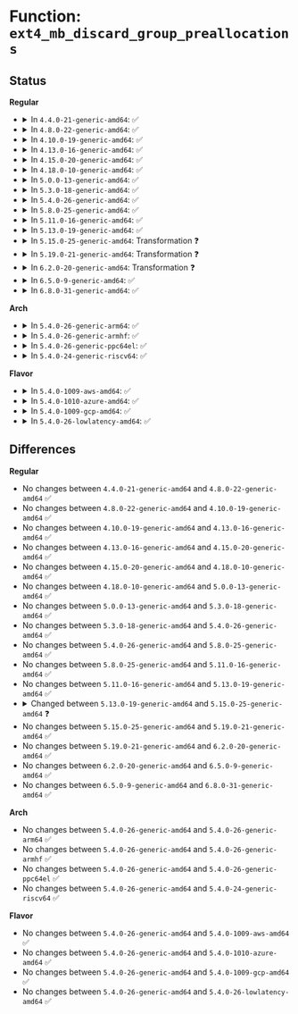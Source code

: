 # Function: <code>ext4_mb_discard_group_preallocations</code>

## Status
<b>Regular</b>
<ul>
<li>
<details>
<summary>In <code>4.4.0-21-generic-amd64</code>: ✅</summary>

```c
int ext4_mb_discard_group_preallocations(struct super_block * sb, ext4_group_t group, int needed)
```

```json
{
  "name": "ext4_mb_discard_group_preallocations",
  "collision_type": "Unique Static",
  "inline_type": "No",
  "funcs": [
    {
      "addr": 18446744071581796512,
      "name": "ext4_mb_discard_group_preallocations",
      "external": false,
      "loc": "fs/ext4/mballoc.c:3830",
      "file": "fs/ext4/mballoc.c",
      "inline": "seen, unknown",
      "caller_inline": [],
      "caller_func": [
        "fs/ext4/mballoc.c:ext4_mb_new_blocks"
      ]
    }
  ],
  "symbols": [
    {
      "addr": 18446744071581796512,
      "name": "ext4_mb_discard_group_preallocations",
      "section": ".text",
      "bind": "STB_LOCAL",
      "size": 1196
    }
  ]
}
```
</details>
</li>
<li>
<details>
<summary>In <code>4.8.0-22-generic-amd64</code>: ✅</summary>

```c
int ext4_mb_discard_group_preallocations(struct super_block * sb, ext4_group_t group, int needed)
```

```json
{
  "name": "ext4_mb_discard_group_preallocations",
  "collision_type": "Unique Static",
  "inline_type": "No",
  "funcs": [
    {
      "addr": 18446744071581992000,
      "name": "ext4_mb_discard_group_preallocations",
      "external": false,
      "loc": "fs/ext4/mballoc.c:3844",
      "file": "fs/ext4/mballoc.c",
      "inline": "seen, unknown",
      "caller_inline": [],
      "caller_func": [
        "fs/ext4/mballoc.c:ext4_mb_new_blocks"
      ]
    }
  ],
  "symbols": [
    {
      "addr": 18446744071581992000,
      "name": "ext4_mb_discard_group_preallocations",
      "section": ".text",
      "bind": "STB_LOCAL",
      "size": 1205
    }
  ]
}
```
</details>
</li>
<li>
<details>
<summary>In <code>4.10.0-19-generic-amd64</code>: ✅</summary>

```c
int ext4_mb_discard_group_preallocations(struct super_block * sb, ext4_group_t group, int needed)
```

```json
{
  "name": "ext4_mb_discard_group_preallocations",
  "collision_type": "Unique Static",
  "inline_type": "No",
  "funcs": [
    {
      "addr": 18446744071582082224,
      "name": "ext4_mb_discard_group_preallocations",
      "external": false,
      "loc": "fs/ext4/mballoc.c:3851",
      "file": "fs/ext4/mballoc.c",
      "inline": "seen, unknown",
      "caller_inline": [],
      "caller_func": [
        "fs/ext4/mballoc.c:ext4_mb_new_blocks"
      ]
    }
  ],
  "symbols": [
    {
      "addr": 18446744071582082224,
      "name": "ext4_mb_discard_group_preallocations",
      "section": ".text",
      "bind": "STB_LOCAL",
      "size": 1205
    }
  ]
}
```
</details>
</li>
<li>
<details>
<summary>In <code>4.13.0-16-generic-amd64</code>: ✅</summary>

```c
int ext4_mb_discard_group_preallocations(struct super_block * sb, ext4_group_t group, int needed)
```

```json
{
  "name": "ext4_mb_discard_group_preallocations",
  "collision_type": "Unique Static",
  "inline_type": "No",
  "funcs": [
    {
      "addr": 18446744071582046304,
      "name": "ext4_mb_discard_group_preallocations",
      "external": false,
      "loc": "fs/ext4/mballoc.c:3907",
      "file": "fs/ext4/mballoc.c",
      "inline": "seen, unknown",
      "caller_inline": [],
      "caller_func": [
        "fs/ext4/mballoc.c:ext4_mb_new_blocks"
      ]
    }
  ],
  "symbols": [
    {
      "addr": 18446744071582046304,
      "name": "ext4_mb_discard_group_preallocations",
      "section": ".text",
      "bind": "STB_LOCAL",
      "size": 1175
    }
  ]
}
```
</details>
</li>
<li>
<details>
<summary>In <code>4.15.0-20-generic-amd64</code>: ✅</summary>

```c
int ext4_mb_discard_group_preallocations(struct super_block * sb, ext4_group_t group, int needed)
```

```json
{
  "name": "ext4_mb_discard_group_preallocations",
  "collision_type": "Unique Static",
  "inline_type": "No",
  "funcs": [
    {
      "addr": 18446744071582196800,
      "name": "ext4_mb_discard_group_preallocations",
      "external": false,
      "loc": "fs/ext4/mballoc.c:3907",
      "file": "fs/ext4/mballoc.c",
      "inline": "seen, unknown",
      "caller_inline": [],
      "caller_func": [
        "fs/ext4/mballoc.c:ext4_mb_new_blocks"
      ]
    }
  ],
  "symbols": [
    {
      "addr": 18446744071582196800,
      "name": "ext4_mb_discard_group_preallocations",
      "section": ".text",
      "bind": "STB_LOCAL",
      "size": 1175
    }
  ]
}
```
</details>
</li>
<li>
<details>
<summary>In <code>4.18.0-10-generic-amd64</code>: ✅</summary>

```c
int ext4_mb_discard_group_preallocations(struct super_block * sb, ext4_group_t group, int needed)
```

```json
{
  "name": "ext4_mb_discard_group_preallocations",
  "collision_type": "Unique Static",
  "inline_type": "No",
  "funcs": [
    {
      "addr": 18446744071582387008,
      "name": "ext4_mb_discard_group_preallocations",
      "external": false,
      "loc": "fs/ext4/mballoc.c:3877",
      "file": "fs/ext4/mballoc.c",
      "inline": "seen, unknown",
      "caller_inline": [],
      "caller_func": [
        "fs/ext4/mballoc.c:ext4_mb_new_blocks"
      ]
    }
  ],
  "symbols": [
    {
      "addr": 18446744071582387008,
      "name": "ext4_mb_discard_group_preallocations",
      "section": ".text",
      "bind": "STB_LOCAL",
      "size": 1143
    }
  ]
}
```
</details>
</li>
<li>
<details>
<summary>In <code>5.0.0-13-generic-amd64</code>: ✅</summary>

```c
int ext4_mb_discard_group_preallocations(struct super_block * sb, ext4_group_t group, int needed)
```

```json
{
  "name": "ext4_mb_discard_group_preallocations",
  "collision_type": "Unique Static",
  "inline_type": "No",
  "funcs": [
    {
      "addr": 18446744071582486000,
      "name": "ext4_mb_discard_group_preallocations",
      "external": false,
      "loc": "fs/ext4/mballoc.c:3876",
      "file": "fs/ext4/mballoc.c",
      "inline": "seen, unknown",
      "caller_inline": [],
      "caller_func": [
        "fs/ext4/mballoc.c:ext4_mb_new_blocks"
      ]
    }
  ],
  "symbols": [
    {
      "addr": 18446744071582486000,
      "name": "ext4_mb_discard_group_preallocations",
      "section": ".text",
      "bind": "STB_LOCAL",
      "size": 1145
    }
  ]
}
```
</details>
</li>
<li>
<details>
<summary>In <code>5.3.0-18-generic-amd64</code>: ✅</summary>

```c
int ext4_mb_discard_group_preallocations(struct super_block * sb, ext4_group_t group, int needed)
```

```json
{
  "name": "ext4_mb_discard_group_preallocations",
  "collision_type": "Unique Static",
  "inline_type": "No",
  "funcs": [
    {
      "addr": 18446744071582655520,
      "name": "ext4_mb_discard_group_preallocations",
      "external": false,
      "loc": "fs/ext4/mballoc.c:3878",
      "file": "fs/ext4/mballoc.c",
      "inline": "seen, unknown",
      "caller_inline": [],
      "caller_func": [
        "fs/ext4/mballoc.c:ext4_mb_new_blocks"
      ]
    }
  ],
  "symbols": [
    {
      "addr": 18446744071582655520,
      "name": "ext4_mb_discard_group_preallocations",
      "section": ".text",
      "bind": "STB_LOCAL",
      "size": 1097
    }
  ]
}
```
</details>
</li>
<li>
<details>
<summary>In <code>5.4.0-26-generic-amd64</code>: ✅</summary>

```c
int ext4_mb_discard_group_preallocations(struct super_block * sb, ext4_group_t group, int needed)
```

```json
{
  "name": "ext4_mb_discard_group_preallocations",
  "collision_type": "Unique Static",
  "inline_type": "No",
  "funcs": [
    {
      "addr": 18446744071582757520,
      "name": "ext4_mb_discard_group_preallocations",
      "external": false,
      "loc": "fs/ext4/mballoc.c:3897",
      "file": "fs/ext4/mballoc.c",
      "inline": "seen, unknown",
      "caller_inline": [],
      "caller_func": [
        "fs/ext4/mballoc.c:ext4_mb_new_blocks"
      ]
    }
  ],
  "symbols": [
    {
      "addr": 18446744071582757520,
      "name": "ext4_mb_discard_group_preallocations",
      "section": ".text",
      "bind": "STB_LOCAL",
      "size": 1082
    }
  ]
}
```
</details>
</li>
<li>
<details>
<summary>In <code>5.8.0-25-generic-amd64</code>: ✅</summary>

```c
int ext4_mb_discard_group_preallocations(struct super_block * sb, ext4_group_t group, int needed)
```

```json
{
  "name": "ext4_mb_discard_group_preallocations",
  "collision_type": "Unique Static",
  "inline_type": "No",
  "funcs": [
    {
      "addr": 18446744071583069744,
      "name": "ext4_mb_discard_group_preallocations",
      "external": false,
      "loc": "fs/ext4/mballoc.c:4030",
      "file": "fs/ext4/mballoc.c",
      "inline": "seen, unknown",
      "caller_inline": [],
      "caller_func": [
        "fs/ext4/mballoc.c:ext4_mb_discard_preallocations"
      ]
    }
  ],
  "symbols": [
    {
      "addr": 18446744071583069744,
      "name": "ext4_mb_discard_group_preallocations",
      "section": ".text",
      "bind": "STB_LOCAL",
      "size": 1105
    }
  ]
}
```
</details>
</li>
<li>
<details>
<summary>In <code>5.11.0-16-generic-amd64</code>: ✅</summary>

```c
int ext4_mb_discard_group_preallocations(struct super_block * sb, ext4_group_t group, int needed)
```

```json
{
  "name": "ext4_mb_discard_group_preallocations",
  "collision_type": "Unique Static",
  "inline_type": "No",
  "funcs": [
    {
      "addr": 18446744071583144752,
      "name": "ext4_mb_discard_group_preallocations",
      "external": false,
      "loc": "fs/ext4/mballoc.c:4212",
      "file": "fs/ext4/mballoc.c",
      "inline": "seen, unknown",
      "caller_inline": [],
      "caller_func": [
        "fs/ext4/mballoc.c:ext4_mb_discard_preallocations"
      ]
    }
  ],
  "symbols": [
    {
      "addr": 18446744071583144752,
      "name": "ext4_mb_discard_group_preallocations",
      "section": ".text",
      "bind": "STB_LOCAL",
      "size": 1233
    }
  ]
}
```
</details>
</li>
<li>
<details>
<summary>In <code>5.13.0-19-generic-amd64</code>: ✅</summary>

```c
int ext4_mb_discard_group_preallocations(struct super_block * sb, ext4_group_t group, int needed)
```

```json
{
  "name": "ext4_mb_discard_group_preallocations",
  "collision_type": "Unique Static",
  "inline_type": "No",
  "funcs": [
    {
      "addr": 18446744071583171056,
      "name": "ext4_mb_discard_group_preallocations",
      "external": false,
      "loc": "fs/ext4/mballoc.c:4745",
      "file": "fs/ext4/mballoc.c",
      "inline": "seen, unknown",
      "caller_inline": [],
      "caller_func": [
        "fs/ext4/mballoc.c:ext4_mb_new_blocks"
      ]
    }
  ],
  "symbols": [
    {
      "addr": 18446744071583171056,
      "name": "ext4_mb_discard_group_preallocations",
      "section": ".text",
      "bind": "STB_LOCAL",
      "size": 1233
    }
  ]
}
```
</details>
</li>
<li>
<details>
<summary>In <code>5.15.0-25-generic-amd64</code>: Transformation ❓</summary>

```c
int ext4_mb_discard_group_preallocations(struct super_block * sb, ext4_group_t group, int * busy)
```

```json
{
  "name": "ext4_mb_discard_group_preallocations",
  "collision_type": "Unique Static",
  "inline_type": "No",
  "funcs": [
    {
      "addr": 0,
      "name": "ext4_mb_discard_group_preallocations",
      "external": false,
      "loc": "fs/ext4/mballoc.c:4816",
      "file": "fs/ext4/mballoc.c",
      "inline": "seen, unknown",
      "caller_inline": [],
      "caller_func": [
        "fs/ext4/mballoc.c:ext4_mb_discard_preallocations_should_retry"
      ]
    }
  ],
  "symbols": [
    {
      "addr": 18446744071583511840,
      "name": "ext4_mb_discard_group_preallocations",
      "section": ".text",
      "bind": "STB_LOCAL",
      "size": 902
    },
    {
      "addr": 18446744071592263093,
      "name": "ext4_mb_discard_group_preallocations.cold",
      "section": ".text",
      "bind": "STB_LOCAL",
      "size": 42
    }
  ]
}
```
</details>
</li>
<li>
<details>
<summary>In <code>5.19.0-21-generic-amd64</code>: Transformation ❓</summary>

```c
int ext4_mb_discard_group_preallocations(struct super_block * sb, ext4_group_t group, int * busy)
```

```json
{
  "name": "ext4_mb_discard_group_preallocations",
  "collision_type": "Unique Static",
  "inline_type": "No",
  "funcs": [
    {
      "addr": 0,
      "name": "ext4_mb_discard_group_preallocations",
      "external": false,
      "loc": "fs/ext4/mballoc.c:4871",
      "file": "fs/ext4/mballoc.c",
      "inline": "seen, unknown",
      "caller_inline": [],
      "caller_func": [
        "fs/ext4/mballoc.c:ext4_mb_discard_preallocations_should_retry"
      ]
    }
  ],
  "symbols": [
    {
      "addr": 18446744071584042048,
      "name": "ext4_mb_discard_group_preallocations",
      "section": ".text",
      "bind": "STB_LOCAL",
      "size": 1024
    },
    {
      "addr": 18446744071594044791,
      "name": "ext4_mb_discard_group_preallocations.cold",
      "section": ".text",
      "bind": "STB_LOCAL",
      "size": 36
    }
  ]
}
```
</details>
</li>
<li>
<details>
<summary>In <code>6.2.0-20-generic-amd64</code>: Transformation ❓</summary>

```c
int ext4_mb_discard_group_preallocations(struct super_block * sb, ext4_group_t group, int * busy)
```

```json
{
  "name": "ext4_mb_discard_group_preallocations",
  "collision_type": "Unique Static",
  "inline_type": "No",
  "funcs": [
    {
      "addr": 0,
      "name": "ext4_mb_discard_group_preallocations",
      "external": false,
      "loc": "fs/ext4/mballoc.c:4841",
      "file": "fs/ext4/mballoc.c",
      "inline": "seen, unknown",
      "caller_inline": [],
      "caller_func": [
        "fs/ext4/mballoc.c:ext4_mb_discard_preallocations_should_retry"
      ]
    }
  ],
  "symbols": [
    {
      "addr": 18446744071584673568,
      "name": "ext4_mb_discard_group_preallocations",
      "section": ".text",
      "bind": "STB_LOCAL",
      "size": 965
    },
    {
      "addr": 18446744071596077610,
      "name": "ext4_mb_discard_group_preallocations.cold",
      "section": ".text",
      "bind": "STB_LOCAL",
      "size": 42
    }
  ]
}
```
</details>
</li>
<li>
<details>
<summary>In <code>6.5.0-9-generic-amd64</code>: ✅</summary>

```c
int ext4_mb_discard_group_preallocations(struct super_block * sb, ext4_group_t group, int * busy)
```

```json
{
  "name": "ext4_mb_discard_group_preallocations",
  "collision_type": "Unique Static",
  "inline_type": "No",
  "funcs": [
    {
      "addr": 18446744071584897792,
      "name": "ext4_mb_discard_group_preallocations",
      "external": false,
      "loc": "fs/ext4/mballoc.c:5417",
      "file": "fs/ext4/mballoc.c",
      "inline": "seen, unknown",
      "caller_inline": [],
      "caller_func": [
        "fs/ext4/mballoc.c:ext4_mb_discard_preallocations_should_retry"
      ]
    }
  ],
  "symbols": [
    {
      "addr": 18446744071584897792,
      "name": "ext4_mb_discard_group_preallocations",
      "section": ".text",
      "bind": "STB_LOCAL",
      "size": 1123
    }
  ]
}
```
</details>
</li>
<li>
<details>
<summary>In <code>6.8.0-31-generic-amd64</code>: ✅</summary>

```c
int ext4_mb_discard_group_preallocations(struct super_block * sb, ext4_group_t group, int * busy)
```

```json
{
  "name": "ext4_mb_discard_group_preallocations",
  "collision_type": "Unique Static",
  "inline_type": "No",
  "funcs": [
    {
      "addr": 18446744071585137264,
      "name": "ext4_mb_discard_group_preallocations",
      "external": false,
      "loc": "fs/ext4/mballoc.c:5393",
      "file": "fs/ext4/mballoc.c",
      "inline": "seen, unknown",
      "caller_inline": [],
      "caller_func": [
        "fs/ext4/mballoc.c:ext4_mb_discard_preallocations_should_retry"
      ]
    }
  ],
  "symbols": [
    {
      "addr": 18446744071585137264,
      "name": "ext4_mb_discard_group_preallocations",
      "section": ".text",
      "bind": "STB_LOCAL",
      "size": 1125
    }
  ]
}
```
</details>
</li>
</ul>
<b>Arch</b>
<ul>
<li>
<details>
<summary>In <code>5.4.0-26-generic-arm64</code>: ✅</summary>

```c
int ext4_mb_discard_group_preallocations(struct super_block * sb, ext4_group_t group, int needed)
```

```json
{
  "name": "ext4_mb_discard_group_preallocations",
  "collision_type": "Unique Static",
  "inline_type": "No",
  "funcs": [
    {
      "addr": 18446603336494422992,
      "name": "ext4_mb_discard_group_preallocations",
      "external": false,
      "loc": "fs/ext4/mballoc.c:3897",
      "file": "fs/ext4/mballoc.c",
      "inline": "seen, unknown",
      "caller_inline": [],
      "caller_func": [
        "fs/ext4/mballoc.c:ext4_mb_new_blocks"
      ]
    }
  ],
  "symbols": [
    {
      "addr": 18446603336494422992,
      "name": "ext4_mb_discard_group_preallocations",
      "section": ".text",
      "bind": "STB_LOCAL",
      "size": 1188
    }
  ]
}
```
</details>
</li>
<li>
<details>
<summary>In <code>5.4.0-26-generic-armhf</code>: ✅</summary>

```c
int ext4_mb_discard_group_preallocations(struct super_block * sb, ext4_group_t group, int needed)
```

```json
{
  "name": "ext4_mb_discard_group_preallocations",
  "collision_type": "Unique Static",
  "inline_type": "No",
  "funcs": [
    {
      "addr": 3227856592,
      "name": "ext4_mb_discard_group_preallocations",
      "external": false,
      "loc": "fs/ext4/mballoc.c:3897",
      "file": "fs/ext4/mballoc.c",
      "inline": "seen, unknown",
      "caller_inline": [],
      "caller_func": [
        "fs/ext4/mballoc.c:ext4_mb_new_blocks"
      ]
    }
  ],
  "symbols": [
    {
      "addr": 3227856592,
      "name": "ext4_mb_discard_group_preallocations",
      "section": ".text",
      "bind": "STB_LOCAL",
      "size": 1236
    }
  ]
}
```
</details>
</li>
<li>
<details>
<summary>In <code>5.4.0-26-generic-ppc64el</code>: ✅</summary>

```c
int ext4_mb_discard_group_preallocations(struct super_block * sb, ext4_group_t group, int needed)
```

```json
{
  "name": "ext4_mb_discard_group_preallocations",
  "collision_type": "Unique Static",
  "inline_type": "No",
  "funcs": [
    {
      "addr": 13835058055288167312,
      "name": "ext4_mb_discard_group_preallocations",
      "external": false,
      "loc": "fs/ext4/mballoc.c:3897",
      "file": "fs/ext4/mballoc.c",
      "inline": "seen, unknown",
      "caller_inline": [],
      "caller_func": [
        "fs/ext4/mballoc.c:ext4_mb_new_blocks"
      ]
    }
  ],
  "symbols": [
    {
      "addr": 13835058055288167312,
      "name": "ext4_mb_discard_group_preallocations",
      "section": ".text",
      "bind": "STB_LOCAL",
      "size": 1784
    }
  ]
}
```
</details>
</li>
<li>
<details>
<summary>In <code>5.4.0-24-generic-riscv64</code>: ✅</summary>

```c
int ext4_mb_discard_group_preallocations(struct super_block * sb, ext4_group_t group, int needed)
```

```json
{
  "name": "ext4_mb_discard_group_preallocations",
  "collision_type": "Unique Static",
  "inline_type": "No",
  "funcs": [
    {
      "addr": 18446743936273836032,
      "name": "ext4_mb_discard_group_preallocations",
      "external": false,
      "loc": "fs/ext4/mballoc.c:3897",
      "file": "fs/ext4/mballoc.c",
      "inline": "seen, unknown",
      "caller_inline": [],
      "caller_func": [
        "fs/ext4/mballoc.c:ext4_mb_new_blocks"
      ]
    }
  ],
  "symbols": [
    {
      "addr": 18446743936273836032,
      "name": "ext4_mb_discard_group_preallocations",
      "section": ".text",
      "bind": "STB_LOCAL",
      "size": 1292
    }
  ]
}
```
</details>
</li>
</ul>
<b>Flavor</b>
<ul>
<li>
<details>
<summary>In <code>5.4.0-1009-aws-amd64</code>: ✅</summary>

```c
int ext4_mb_discard_group_preallocations(struct super_block * sb, ext4_group_t group, int needed)
```

```json
{
  "name": "ext4_mb_discard_group_preallocations",
  "collision_type": "Unique Static",
  "inline_type": "No",
  "funcs": [
    {
      "addr": 18446744071582726256,
      "name": "ext4_mb_discard_group_preallocations",
      "external": false,
      "loc": "fs/ext4/mballoc.c:3897",
      "file": "fs/ext4/mballoc.c",
      "inline": "seen, unknown",
      "caller_inline": [],
      "caller_func": [
        "fs/ext4/mballoc.c:ext4_mb_new_blocks"
      ]
    }
  ],
  "symbols": [
    {
      "addr": 18446744071582726256,
      "name": "ext4_mb_discard_group_preallocations",
      "section": ".text",
      "bind": "STB_LOCAL",
      "size": 1082
    }
  ]
}
```
</details>
</li>
<li>
<details>
<summary>In <code>5.4.0-1010-azure-amd64</code>: ✅</summary>

```c
int ext4_mb_discard_group_preallocations(struct super_block * sb, ext4_group_t group, int needed)
```

```json
{
  "name": "ext4_mb_discard_group_preallocations",
  "collision_type": "Unique Static",
  "inline_type": "No",
  "funcs": [
    {
      "addr": 18446744071582663424,
      "name": "ext4_mb_discard_group_preallocations",
      "external": false,
      "loc": "fs/ext4/mballoc.c:3897",
      "file": "fs/ext4/mballoc.c",
      "inline": "seen, unknown",
      "caller_inline": [],
      "caller_func": [
        "fs/ext4/mballoc.c:ext4_mb_new_blocks"
      ]
    }
  ],
  "symbols": [
    {
      "addr": 18446744071582663424,
      "name": "ext4_mb_discard_group_preallocations",
      "section": ".text",
      "bind": "STB_LOCAL",
      "size": 1082
    }
  ]
}
```
</details>
</li>
<li>
<details>
<summary>In <code>5.4.0-1009-gcp-amd64</code>: ✅</summary>

```c
int ext4_mb_discard_group_preallocations(struct super_block * sb, ext4_group_t group, int needed)
```

```json
{
  "name": "ext4_mb_discard_group_preallocations",
  "collision_type": "Unique Static",
  "inline_type": "No",
  "funcs": [
    {
      "addr": 18446744071582716112,
      "name": "ext4_mb_discard_group_preallocations",
      "external": false,
      "loc": "fs/ext4/mballoc.c:3897",
      "file": "fs/ext4/mballoc.c",
      "inline": "seen, unknown",
      "caller_inline": [],
      "caller_func": [
        "fs/ext4/mballoc.c:ext4_mb_new_blocks"
      ]
    }
  ],
  "symbols": [
    {
      "addr": 18446744071582716112,
      "name": "ext4_mb_discard_group_preallocations",
      "section": ".text",
      "bind": "STB_LOCAL",
      "size": 1082
    }
  ]
}
```
</details>
</li>
<li>
<details>
<summary>In <code>5.4.0-26-lowlatency-amd64</code>: ✅</summary>

```c
int ext4_mb_discard_group_preallocations(struct super_block * sb, ext4_group_t group, int needed)
```

```json
{
  "name": "ext4_mb_discard_group_preallocations",
  "collision_type": "Unique Static",
  "inline_type": "No",
  "funcs": [
    {
      "addr": 18446744071582800896,
      "name": "ext4_mb_discard_group_preallocations",
      "external": false,
      "loc": "fs/ext4/mballoc.c:3897",
      "file": "fs/ext4/mballoc.c",
      "inline": "seen, unknown",
      "caller_inline": [],
      "caller_func": [
        "fs/ext4/mballoc.c:ext4_mb_new_blocks"
      ]
    }
  ],
  "symbols": [
    {
      "addr": 18446744071582800896,
      "name": "ext4_mb_discard_group_preallocations",
      "section": ".text",
      "bind": "STB_LOCAL",
      "size": 1081
    }
  ]
}
```
</details>
</li>
</ul>

## Differences
<b>Regular</b>
<ul>
<li>
No changes between <code>4.4.0-21-generic-amd64</code> and <code>4.8.0-22-generic-amd64</code> ✅
</li>
<li>
No changes between <code>4.8.0-22-generic-amd64</code> and <code>4.10.0-19-generic-amd64</code> ✅
</li>
<li>
No changes between <code>4.10.0-19-generic-amd64</code> and <code>4.13.0-16-generic-amd64</code> ✅
</li>
<li>
No changes between <code>4.13.0-16-generic-amd64</code> and <code>4.15.0-20-generic-amd64</code> ✅
</li>
<li>
No changes between <code>4.15.0-20-generic-amd64</code> and <code>4.18.0-10-generic-amd64</code> ✅
</li>
<li>
No changes between <code>4.18.0-10-generic-amd64</code> and <code>5.0.0-13-generic-amd64</code> ✅
</li>
<li>
No changes between <code>5.0.0-13-generic-amd64</code> and <code>5.3.0-18-generic-amd64</code> ✅
</li>
<li>
No changes between <code>5.3.0-18-generic-amd64</code> and <code>5.4.0-26-generic-amd64</code> ✅
</li>
<li>
No changes between <code>5.4.0-26-generic-amd64</code> and <code>5.8.0-25-generic-amd64</code> ✅
</li>
<li>
No changes between <code>5.8.0-25-generic-amd64</code> and <code>5.11.0-16-generic-amd64</code> ✅
</li>
<li>
No changes between <code>5.11.0-16-generic-amd64</code> and <code>5.13.0-19-generic-amd64</code> ✅
</li>
<li>
<details>
<summary>Changed between <code>5.13.0-19-generic-amd64</code> and <code>5.15.0-25-generic-amd64</code> ❓</summary>
<ul>
<li>
<b>Param added. </b>
<code>int * busy</code>
</li>
<li>
<b>Param removed. </b>
<code>int needed</code>
</li>
</ul>
</details>
</li>
<li>
No changes between <code>5.15.0-25-generic-amd64</code> and <code>5.19.0-21-generic-amd64</code> ✅
</li>
<li>
No changes between <code>5.19.0-21-generic-amd64</code> and <code>6.2.0-20-generic-amd64</code> ✅
</li>
<li>
No changes between <code>6.2.0-20-generic-amd64</code> and <code>6.5.0-9-generic-amd64</code> ✅
</li>
<li>
No changes between <code>6.5.0-9-generic-amd64</code> and <code>6.8.0-31-generic-amd64</code> ✅
</li>
</ul>
<b>Arch</b>
<ul>
<li>
No changes between <code>5.4.0-26-generic-amd64</code> and <code>5.4.0-26-generic-arm64</code> ✅
</li>
<li>
No changes between <code>5.4.0-26-generic-amd64</code> and <code>5.4.0-26-generic-armhf</code> ✅
</li>
<li>
No changes between <code>5.4.0-26-generic-amd64</code> and <code>5.4.0-26-generic-ppc64el</code> ✅
</li>
<li>
No changes between <code>5.4.0-26-generic-amd64</code> and <code>5.4.0-24-generic-riscv64</code> ✅
</li>
</ul>
<b>Flavor</b>
<ul>
<li>
No changes between <code>5.4.0-26-generic-amd64</code> and <code>5.4.0-1009-aws-amd64</code> ✅
</li>
<li>
No changes between <code>5.4.0-26-generic-amd64</code> and <code>5.4.0-1010-azure-amd64</code> ✅
</li>
<li>
No changes between <code>5.4.0-26-generic-amd64</code> and <code>5.4.0-1009-gcp-amd64</code> ✅
</li>
<li>
No changes between <code>5.4.0-26-generic-amd64</code> and <code>5.4.0-26-lowlatency-amd64</code> ✅
</li>
</ul>
